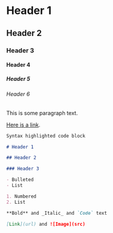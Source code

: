 # Header 1

## Header 2

### Header 3

#### Header 4

##### Header 5

###### Header 6

This is some paragraph text.

[Here is a link](https://google.com).

```markdown
Syntax highlighted code block

# Header 1

## Header 2

### Header 3

- Bulleted
- List

1. Numbered
2. List

**Bold** and _Italic_ and `Code` text

[Link](url) and ![Image](src)
```
